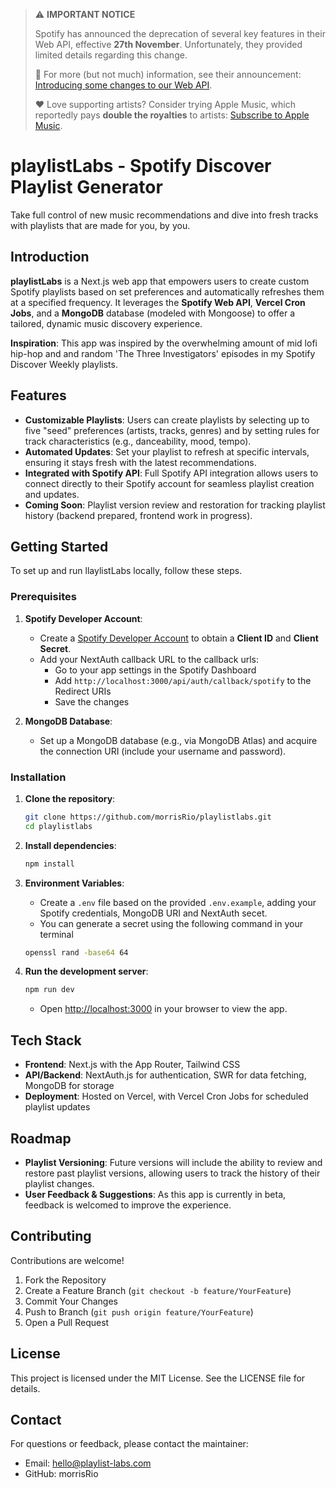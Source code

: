 > ⚠️ **IMPORTANT NOTICE**
>
> Spotify has announced the deprecation of several key features in their Web API, effective **27th November**. Unfortunately, they provided limited details regarding this change.
>
> 🔗 For more (but not much) information, see their announcement: [Introducing some changes to our Web API](https://community.spotify.com/t5/Spotify-for-Developers/Changes-to-Web-API/td-p/6540414).
>
> ❤️ Love supporting artists? Consider trying Apple Music, which reportedly pays **double the royalties** to artists: [Subscribe to Apple Music](https://music.apple.com/us/subscribe).

# playlistLabs - Spotify Discover Playlist Generator

Take full control of new music recommendations and dive into fresh tracks with playlists that are made for you, by you.

## Introduction

**playlistLabs** is a Next.js web app that empowers users to create custom Spotify playlists based on set preferences and automatically refreshes them at a specified frequency. It leverages the **Spotify Web API**, **Vercel Cron Jobs**, and a **MongoDB** database (modeled with Mongoose) to offer a tailored, dynamic music discovery experience.

**Inspiration**: This app was inspired by the overwhelming amount of mid lofi hip-hop and and random 'The Three Investigators' episodes in my Spotify Discover Weekly playlists.

## Features

-   **Customizable Playlists**: Users can create playlists by selecting up to five "seed" preferences (artists, tracks, genres) and by setting rules for track characteristics (e.g., danceability, mood, tempo).
-   **Automated Updates**: Set your playlist to refresh at specific intervals, ensuring it stays fresh with the latest recommendations.
-   **Integrated with Spotify API**: Full Spotify API integration allows users to connect directly to their Spotify account for seamless playlist creation and updates.
-   **Coming Soon**: Playlist version review and restoration for tracking playlist history (backend prepared, frontend work in progress).

## Getting Started

To set up and run llaylistLabs locally, follow these steps.

### Prerequisites

1. **Spotify Developer Account**:

    - Create a [Spotify Developer Account](https://developer.spotify.com/dashboard/applications) to obtain a **Client ID** and **Client Secret**.
    - Add your NextAuth callback URL to the callback urls:
        - Go to your app settings in the Spotify Dashboard
        - Add `http://localhost:3000/api/auth/callback/spotify` to the Redirect URIs
        - Save the changes

2. **MongoDB Database**:
    - Set up a MongoDB database (e.g., via MongoDB Atlas) and acquire the connection URI (include your username and password).

### Installation

1. **Clone the repository**:

    ```bash
    git clone https://github.com/morrisRio/playlistlabs.git
    cd playlistlabs
    ```

2. **Install dependencies**:

    ```bash
    npm install
    ```

3. **Environment Variables**:

    - Create a `.env` file based on the provided `.env.example`, adding your Spotify credentials, MongoDB URI and NextAuth secet.
    - You can generate a secret using the following command in your terminal

    ```bash
    openssl rand -base64 64
    ```

4. **Run the development server**:
    ```bash
    npm run dev
    ```
    - Open [http://localhost:3000](http://localhost:3000) in your browser to view the app.

## Tech Stack

-   **Frontend**: Next.js with the App Router, Tailwind CSS
-   **API/Backend**: NextAuth.js for authentication, SWR for data fetching, MongoDB for storage
-   **Deployment**: Hosted on Vercel, with Vercel Cron Jobs for scheduled playlist updates

## Roadmap

-   **Playlist Versioning**: Future versions will include the ability to review and restore past playlist versions, allowing users to track the history of their playlist changes.
-   **User Feedback & Suggestions**: As this app is currently in beta, feedback is welcomed to improve the experience.

## Contributing

Contributions are welcome!

1. Fork the Repository
2. Create a Feature Branch (`git checkout -b feature/YourFeature`)
3. Commit Your Changes
4. Push to Branch (`git push origin feature/YourFeature`)
5. Open a Pull Request

## License

This project is licensed under the MIT License. See the LICENSE file for details.

## Contact

For questions or feedback, please contact the maintainer:

-   Email: hello@playlist-labs.com
-   GitHub: morrisRio
